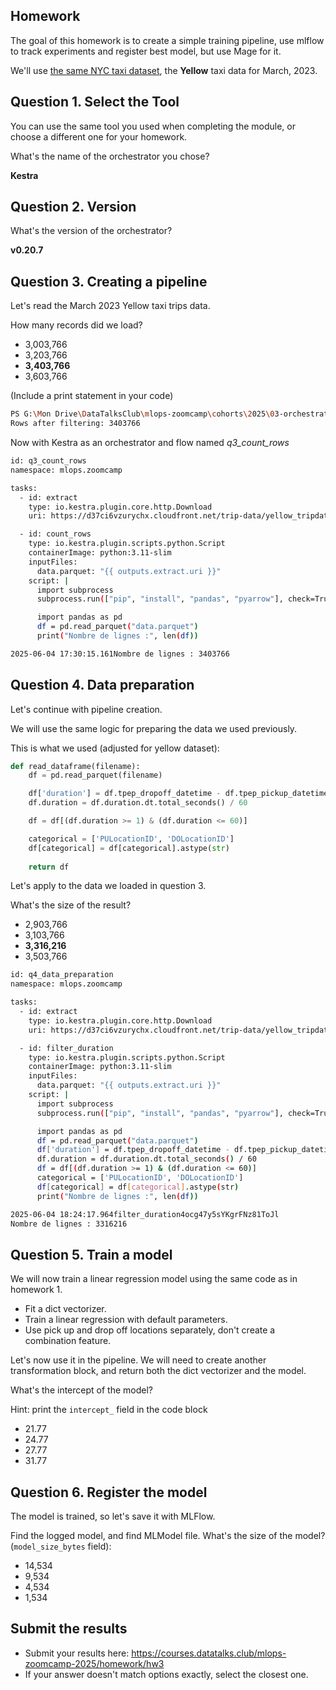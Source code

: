 ## Homework

The goal of this homework is to create a simple training pipeline, use mlflow to track experiments and register best model, but use Mage for it.

We'll use [the same NYC taxi dataset](https://www1.nyc.gov/site/tlc/about/tlc-trip-record-data.page), the **Yellow** taxi data for March, 2023. 

## Question 1. Select the Tool

You can use the same tool you used when completing the module,
or choose a different one for your homework.

What's the name of the orchestrator you chose?

**Kestra**


## Question 2. Version

What's the version of the orchestrator?

**v0.20.7**


## Question 3. Creating a pipeline

Let's read the March 2023 Yellow taxi trips data.

How many records did we load? 

- 3,003,766
- 3,203,766
- **3,403,766**
- 3,603,766

(Include a print statement in your code)

```bash
PS G:\Mon Drive\DataTalksClub\mlops-zoomcamp\cohorts\2025\03-orchestration> python preprocess.py
Rows after filtering: 3403766
```

Now with Kestra as an orchestrator and flow named *q3_count_rows*
```bash
id: q3_count_rows
namespace: mlops.zoomcamp

tasks:
  - id: extract
    type: io.kestra.plugin.core.http.Download
    uri: https://d37ci6vzurychx.cloudfront.net/trip-data/yellow_tripdata_2023-03.parquet

  - id: count_rows
    type: io.kestra.plugin.scripts.python.Script
    containerImage: python:3.11-slim
    inputFiles:
      data.parquet: "{{ outputs.extract.uri }}"
    script: |
      import subprocess
      subprocess.run(["pip", "install", "pandas", "pyarrow"], check=True)

      import pandas as pd
      df = pd.read_parquet("data.parquet")
      print("Nombre de lignes :", len(df))
```
```bash
2025-06-04 17:30:15.161Nombre de lignes : 3403766
```


## Question 4. Data preparation

Let's continue with pipeline creation.

We will use the same logic for preparing the data we used previously. 

This is what we used (adjusted for yellow dataset):

```python
def read_dataframe(filename):
    df = pd.read_parquet(filename)

    df['duration'] = df.tpep_dropoff_datetime - df.tpep_pickup_datetime
    df.duration = df.duration.dt.total_seconds() / 60

    df = df[(df.duration >= 1) & (df.duration <= 60)]

    categorical = ['PULocationID', 'DOLocationID']
    df[categorical] = df[categorical].astype(str)
    
    return df
```

Let's apply to the data we loaded in question 3. 

What's the size of the result? 

- 2,903,766
- 3,103,766
- **3,316,216**
- 3,503,766

```bash
id: q4_data_preparation
namespace: mlops.zoomcamp

tasks:
  - id: extract
    type: io.kestra.plugin.core.http.Download
    uri: https://d37ci6vzurychx.cloudfront.net/trip-data/yellow_tripdata_2023-03.parquet

  - id: filter_duration
    type: io.kestra.plugin.scripts.python.Script
    containerImage: python:3.11-slim
    inputFiles:
      data.parquet: "{{ outputs.extract.uri }}"
    script: |
      import subprocess
      subprocess.run(["pip", "install", "pandas", "pyarrow"], check=True)

      import pandas as pd
      df = pd.read_parquet("data.parquet")
      df['duration'] = df.tpep_dropoff_datetime - df.tpep_pickup_datetime
      df.duration = df.duration.dt.total_seconds() / 60
      df = df[(df.duration >= 1) & (df.duration <= 60)]
      categorical = ['PULocationID', 'DOLocationID']
      df[categorical] = df[categorical].astype(str)
      print("Nombre de lignes :", len(df))
```
```bash
2025-06-04 18:24:17.964filter_duration4ocg47y5sYKgrFNz81ToJl
Nombre de lignes : 3316216
```

## Question 5. Train a model

We will now train a linear regression model using the same code as in homework 1.

* Fit a dict vectorizer.
* Train a linear regression with default parameters.
* Use pick up and drop off locations separately, don't create a combination feature.

Let's now use it in the pipeline. We will need to create another transformation block, and return both the dict vectorizer and the model.

What's the intercept of the model? 

Hint: print the `intercept_` field in the code block

- 21.77
- 24.77
- 27.77
- 31.77

## Question 6. Register the model 

The model is trained, so let's save it with MLFlow.

Find the logged model, and find MLModel file. What's the size of the model? (`model_size_bytes` field):

* 14,534
* 9,534
* 4,534
* 1,534


## Submit the results

* Submit your results here: https://courses.datatalks.club/mlops-zoomcamp-2025/homework/hw3
* If your answer doesn't match options exactly, select the closest one.